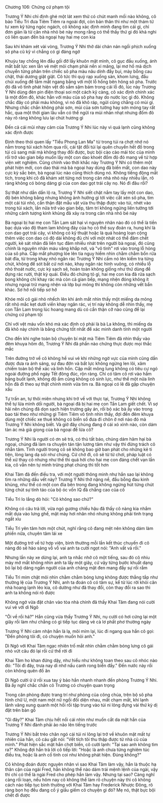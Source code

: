 




Chương 106: Chứng cứ phạm tội

Trương Ý Nhi chỉ định ghé một lát xem thử có chút manh mối nào không, cô bảo Tiểu Trì đưa Tiêm Tiêm ra ngoài đợi, còn bản thân thì như một thám tử tư xem kỹ từng ngóc ngách, cô không xác định mình đang tìm cái gì, chỉ đơn giản là từ căn nhà nhỏ bé này mong rằng có thể thấy thứ gì đó khả nghi có liên quan đến bà ngoại hay hai mẹ con kia

Sau khi khám xét vài vòng, Trương Ý Nhi thở dài chán nản ngồi phịch xuống sô pha cũ kỹ vì chẳng có gì đáng ngờ

Khuỷu tay chống lên đầu gối đỡ lấy khuôn mặt mình, cô gục đầu xuống, ánh mắt bất lực xen lẫn vẻ mệt mỏi chạm phải nền xi măng, lại mơ hồ mà dịch chuyển từng phân trên chiếc sô pha màu nâu dính đầy bụi, mày bỗng cau chặt, thái dương giật giật. Cô tức thì quỳ rạp xuống sàn, khom lưng, đầu chúi xuống để tầm mắt ngang bằng với một lỗ hổng bên hông sô pha. Trước đó đã vô tình phát hiện vệt đỏ sầm sậm bám trong cái lỗ đó, lúc này Trương Ý Nhi dùng đèn pin điện thoại soi một cách kỹ càng, cô xác định chính xác là một đốm đỏ, khác hẳn với màu của sô pha hay do nước lọc gì đó. Không chắc đây có phải máu không, vì nó đã khô ráp, ngửi cũng chẳng có mùi gì. Nhưng chắc chắn không phải sơn, mùi của sơn tường hay sơn móng tay rất hắc, qua một thời gian lâu vẫn có thể ngửi ra mùi nhàn nhạt nhưng đốm đỏ này rõ ràng không lưu lại chút hương gì

Đến cả cái mũi nhạy cảm của Trương Ý Nhi lúc này vì quá lạnh cũng không xác định được

Định theo thói quen lấy "Tiểu Phong Lan Ma" từ trong túi ra chợt nhớ nó nằm trong túi xách hôm qua rồi, cái tật đổi túi lại quên chuyển hết đồ trong túi cũ sang mãi mà không thay đổi được, bực bội cào cào mái tóc của mình rồi trở vào gian bếp muốn lấy một con dao khoét đốm đỏ đó mang về tứ hợp viện xét nghiệm. Cũng chính vào thời khắc này Trương Ý Nhi có thêm một phát hiện mới, con dao thái mà bà ngoại hay dùng đã biến mất, con dao này cực kỳ sắc bén, bà ngoại lúc nào cũng thích dùng nó. Không tiếng động mất tích, trong khi cô đã khám xét từng nơi trong căn nhà nhỏ này nhiều lần, rõ ràng không có bóng dáng gì của con dao gọt trái cây nọ. Nó đi đâu rồi?

Sự thật như dần dần lộ ra, Trương Ý Nhi siết chặt nắm tay lấy một con dao, độ bén không bằng nhưng không ảnh hưởng gì tới việc cắt xén sô pha, tìm một cái túi nhỏ, cẩn thận đặt mẫu vật vừa thu thập được vào túi, nhét vào trong túi xách, lần nữa trở vào gian bếp, tâm trí không ngừng liên tưởng tới những cảnh tượng kinh khủng đã xảy ra trong căn nhà nhỏ bé này


Bà ngoại bị hai mẹ con Tần Lam sát hại vì nguyên nhân nào đó có thể là tiền bạc dựa vào độ tham lam không đáy của họ có thể suy đoán ra, hung khí là con dao gọt trái cây, vì không có kỹ thuật hoặc là quá hoảng loạn cộng thêm việc con dao có độ dài không đủ chỉ với một nhát có thể đâm chết người, kẻ sát nhân đã liên tục đâm nhiều nhát trên người bà ngoại, đó cũng chính là nguyên nhân máu văng khắp nơi, và "vô tình" rơi vào trong lỗ hỏng của sô pha. Cặp mắt phượng lóe lên tia nguy hiểm nhìn chằm chằm bồn rửa bát đĩa, từ trong khay nhỏ ngăn rác Trương Ý Nhi cầm nó lên kiểm tra từng chút, không để sót bất cứ nơi nào, khay ngăn rác hình vuông, có nhiều lỗ nhỏ thoát nước, cực kỳ sạch sẽ, hoàn toàn không giống như thứ dùng để đựng rác rưới, thật kỳ quái. Điều đó chứng tỏ gì, hai mẹ con kia đã rửa sạch bong không chỉ khay rác mà còn cả gian bếp, mạng nhện đóng không ít nhưng ngoại trừ mạng nhện và lớp bụi mỏng thì không còn những vết bẩn khác. Sơ hở nối tiếp sơ hở

Khóe môi cô gái nhỏ nhếch lên khi ánh mắt nhìn thấy một miếng da mỏng rất nhỏ mắc kẹt dưới viền khay ngăn rác, vị trí này không dễ nhìn thấy, mẹ con Tần Lam trong lúc hoang mang dù có cẩn thận cỡ nào cũng để lại chứng cứ phạm tội

Chỉ với vệt máu vốn khó mà xác định có phải là bà La không, thì miếng da đã khô này chính là bằng chứng tốt nhất để xác minh danh tính một người

Cho đến khi nghe toàn bộ chuyện bí mật mà Tiêm Tiêm đã nhìn thấy vào đêm khuya hôm đó, Trương Ý Nhi đã phần nào chứng thực được mọi thắc mắc

Trên đường trở về cô không hề vui vẻ khi những ngờ vực của mình cũng dần được đưa ra ánh sáng, sự đau đớn và bất lực không ngừng len lõi, xâm chiếm toàn bộ thể xác và linh hồn. Cặp mắt mông lung không có tiêu cự ngó ngoài đường phố ngày Tết đông đúc, rộn ràng. Chỉ có tâm cô rơi vào hầm băng buốt lạnh, không độ ấm cũng không có sinh lực, như thể một nửa linh hồn đã đi theo sự thật chính mình vừa tìm ra. Bà ngoại có lẽ đã gặp chuyện xấu

Tự trấn an, tự thôi miên nhưng khi trở về với thực tại, Trương Ý Nhi không thể tự lừa mình dối người, bà ngoại đã bị hai mẹ con Tần Lam giết chết. Vì sợ hãi nên chúng đã dọn sạch hiện trường gây án, rồi bỏ xác bà ấy vào trong bao tải theo như những gì Tiêm Tiêm vô tình nhìn thấy, đợi đến đêm khuya dùng một chiếc xe thuê không có biển số đưa đi chôn ở nơi nào đó mà Trương Ý Nhi không biết. Và giờ đây chúng đang ở cái xó xỉnh nào, còn dám tàn ác mà giả giọng của bà ngoại để lừa cô?

Trương Ý Nhi là người có ơn sẽ trả, có thù tất báo, chúng dám hãm hại bà ngoại, chúng đã làm ra chuyện tán tận lương tâm như vậy thì đừng trách cô nhẫn tâm. Tình người trong cô sẽ không bao giờ ban phát cho những kẻ ti tiện, lòng lang dạ sói như chúng. Cứ chờ đi, cô sẽ từ từ chơi, pháp luật có thể xử thay cô nhưng như thế thì quá hời cho hai mẹ con đáng chết vạn lần kia, cô vẫn nên tự mình trừng phạt chúng thì tốt hơn

Khai Tâm đã đến điều tra, với một người thông minh như hắn sao lại không tìm ra những dấu vết này? Trương Ý Nhi thở nặng nề, đầu bỗng đau kinh khủng, như thể có một con đỉa bên trong đang không ngừng hút từng chút từng chút sự tỉnh táo của bộ óc vốn IQ đã chẳng cao của cô

Tiểu Trì lo lắng dò hỏi: "Cô không sao chứ?"

Không có câu trả lời, vừa ngó gương chiếu hậu đã thấy cô nàng kia nhắm mắt dựa vào lưng ghế, mặt mày hơi nhăn nhó nhưng không phải tình trạng ngất xỉu

Tiểu Trì yên tâm hơn một chút, nghĩ rằng cô đang mệt nên không dám làm phiền nữa, chuyên tâm lái xe

Một đường trở về tứ hợp viện, bình thường mỗi lần kết thúc chuyến đi cô nàng đó sẽ hào sảng vỗ vỗ vai anh ta cười ngọt nói: "Anh vất vả rồi."

Nhưng lần này xe dừng lại, anh ta nhắc nhở cô một tiếng, sau đó cô nhíu mày mở mắt không nhìn anh ta lấy một giây, cứ vậy từng bước khuất dạng bỏ lại bộ dáng ngẩn người của anh chàng mặt đen mang đầy sự rối rắm

Tiểu Trì mím chặt môi nhìn chằm chằm bóng lưng không được thẳng tắp như thường lệ của Trương Ý Nhi, anh ta đoán cô có tâm sự, kể từ lúc rời khỏi căn nhà hoang lạnh lẽo kia, cô dường như đã thay đổi, còn thay đổi ra sao thì anh ta không nói rõ được

Không ngờ vừa đặt chân vào tòa nhà chính đã thấy Khai Tâm đang nói cười vui vẻ với dì Ngô

"Ôi về rồi hả?" Hắn cũng vừa thấy Trương Ý Nhi, nụ cười có hơi cứng lại một giây rồi làm như chẳng có gì tiếp tục dáng vẻ cà lơ phất phơ thường ngày

Trương Ý Nhi cảm nhận hắn là lạ, môi mím lại, lúc đi ngang qua hắn cô gọi: "Đến phòng tôi đi, có chuyện muốn hỏi anh."

Dì Ngô với Khai Tâm ngạc nhiên trố mắt nhìn chằm chằm bóng lưng cô gái nhỏ vứt câu đó lại rồi cứ thế rời đi

Khai Tâm ho khan đứng dậy, như hiểu như không toan theo sau cô nhóc nào đó: "Tôi đi đây, trưa nay dì nhớ nấu canh rong biển đấy." Đến nước này rồi còn không quên đồ ăn

Dì Ngô cười ừ ừ rồi xua tay ý bảo hắn nhanh nhanh đến phòng Trương Ý Nhi. Bà ấy nghĩ chắc chắn cô Trương có chuyện quan trọng

Trong căn phòng được trang trí như phòng của công chúa, trên bộ sô pha hình chữ U, một nam một nữ ngồi đối diện nhau, mắt chạm mắt, khí lạnh lãnh vãng xung quanh một hồi rồi tập trung vào túi ni lông đựng vài thứ kỳ dị đặt trên bàn gỗ

"Gì đây?" Khai Tâm chịu hết nổi cái nhìn như muốn cắt da mặt hắn của Trương Ý Nhi đành phải ảo não lên tiếng trước

Trương Ý Nhi bắt tréo chân ngó cái túi ni lông lại trở về khuôn mặt mất tự nhiên của hắn, cô cáu gắt nói: "Vết tích tôi thu thập được từ nhà cũ của mình." Phát hiện sắc mặt hắn chợt biến, cô cười lạnh: "Tại sao anh không tìm ra?" Không đợi hắn trả lời cô tiếp lời: "Hoặc là anh chưa từng nghiêm túc điều tra, hoặc là anh cố tình coi như không phát hiện. Đúng không?"

Cô không đoán được nguyên nhân vì sao Khai Tâm làm vậy, hắn là thuộc hạ thân cận của ngài Fred, hắn không thể nào dám trái mệnh lệnh của ngài, vậy thì chỉ có thể là ngài Fred cho phép hắn làm vậy. Nhưng tại sao? Càng nghĩ càng rối loạn, nếu hôm nay cô không thể làm rõ chuyện này thì cô không cách nào tiếp tục bình thường với Khai Tâm hay Frederick Nhược Đông, rõ ràng bọn họ đều đang cố ý giấu giếm cô chuyện gì đó? Mẹ nó, thật bực bội chết đi được




